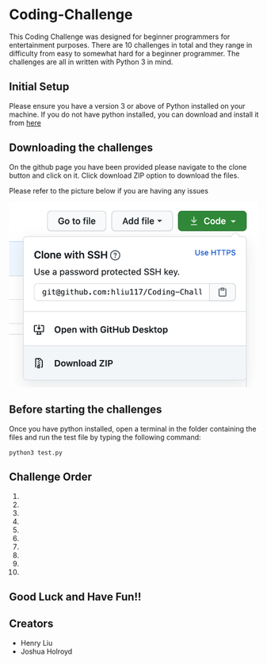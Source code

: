 # Coding-Challenge

This Coding Challenge was designed for beginner programmers for entertainment purposes. There are 10 challenges in total and they range in difficulty from easy to somewhat hard for a beginner programmer. The challenges are all in written with Python 3 in mind.

## Initial Setup

Please ensure you have a version 3 or above of Python installed on your machine. If you do not have python installed, you can download and install it from [here](https://www.python.org/)

## Downloading the challenges

On the github page you have been provided please navigate to the clone button and click on it. Click download ZIP option to download the files.

Please refer to the picture below if you are having any issues


![Picture](https://github.com/hliu117/Coding-Challenge/blob/master/images/download.png "Where to download ZIP")

## Before starting the challenges

Once you have python installed, open a terminal in the folder containing the files and run the test file by typing the following command:

```
python3 test.py
```

## Challenge Order

1. 
2.
3.
4.
5.
6.
7.
8.
9.
10.

## Good Luck and Have Fun!!

## Creators

- Henry Liu 
- Joshua Holroyd
